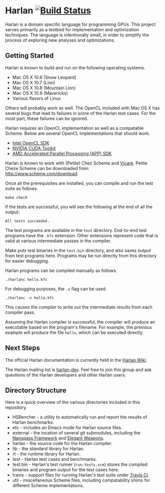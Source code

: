 Harlan [![Build Status](https://travis-ci.org/eholk/harlan.svg?branch=master)](https://travis-ci.org/eholk/harlan)
==========

Harlan is a domain specific language for programming GPUs. This
project serves primarily as a testbed for implementation and
optimization techniques. The language is intentionally small, in order
to simplify the process of exploring new analyses and optimizations.

Getting Started
----------

Harlan is known to build and run on the following operating systems.
* Mac OS X 10.6 (Snow Leopard)
* Mac OS X 10.7 (Lion)
* Mac OS X 10.8 (Mountain Lion)
* Mac OS X 10.9 (Mavericks)
* Various flavors of Linux

Others will probably work as well. The OpenCL included with Mac OS X
has several bugs that lead to failures in some of the Harlan test
cases. For the most part, these failures can be ignored.

Harlan requires an OpenCL implementation as well as a compatable
Scheme. Below are several OpenCL implementations that should work.

* [Intel OpenCL SDK](http://software.intel.com/en-us/vcsource/tools/opencl-sdk)
* [NVIDIA CUDA Toolkit](http://developer.nvidia.com/cuda-toolkit)
* [AMD Accelerated Parallel Processing (APP) SDK](http://developer.amd.com/tools-and-sdks/opencl-zone/opencl-tools-sdks/amd-accelerated-parallel-processing-app-sdk/)

Harlan is known to work with (Petite) Chez Scheme and [Vicare]. Petite
Cheze Scheme can be downloaded from http://www.scheme.com/download.

[Vicare]: https://github.com/marcomaggi/vicare

Once all the prerequisites are installed, you can compile and run the
test suite as follows.

    make check

If the tests are successful, you will see the following at the end of
all the output:

    All tests succeeded.

The test programs are available in the `test` directory. End-to-end
test programs have the `.kfc` extension. Other extensions represent
code that is valid at various intermediate passes in the compiler.

Make puts test binaries in the `test.bin` directory, and also saves
output from test programs here. Programs may be run directly from this
directory for easier debugging.

Harlan programs can be compiled manually as follows.

    ./harlanc hello.kfc

For debugging purposes, the `-v` flag can be used.

    ./harlanc -v hello.kfc

This causes the compiler to write out the intermediate results from
each compiler pass.

Assuming the Harlan compiler is successful, the compiler will produce
an executable based on the program's filename. For example, the
previous example will produce the file `hello`, which can be executed
directly.

Next Steps
----------

The official Harlan documentation is currently held in the [Harlan Wiki].

The Harlan mailing list is [harlan-dev]. Feel free to join this group
and ask questions of the Harlan developers and other Harlan users.

[Harlan Wiki]: https://github.com/eholk/harlan/wiki
[harlan-dev]: https://groups.google.com/forum/#!forum/harlan-dev

Directory Structure
----------

Here is a quick overview of the various directories included in this
repository.

- HSBencher - a utility to automatically run and report the results of
Harlan benchmarks.
- etc - includes an Emacs mode for Harlan source files.
- external - the location of several git submodules, including the
[Nanopass Framework] and [Elegant Weapons].
- harlan - the source code for the Harlan compiler.
- lib - the standard library for Harlan.
- rt - the runtime library for Harlan.
- test - Harlan test cases and benchmarks.
- test.bin - Harlan's test runner (`run-tests.scm`) stores the
compiled binaries and program output for the test cases here.
- travis - support files for running Harlan's test suite under
  [Travis CI].
- util - miscellaneous Scheme files, including compatability shims for
  different Scheme implementations.

[Nanopass Framework]: https://github.com/akeep/nanopass-framework
[Elegant Weapons]: https://github.com/eholk/elegant-weapons
[Travis CI]: https://travis-ci.org/
